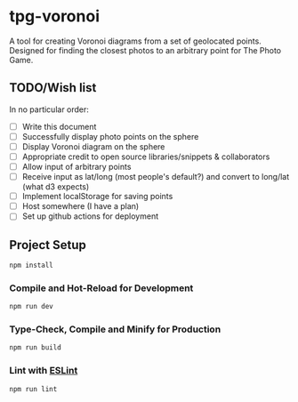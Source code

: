 # tpg-voronoi

A tool for creating Voronoi diagrams from a set of geolocated points. Designed for finding the closest photos to an arbitrary point for The Photo Game.

## TODO/Wish list
In no particular order:

- [ ] Write this document
- [ ] Successfully display photo points on the sphere
- [ ] Display Voronoi diagram on the sphere
- [ ] Appropriate credit to open source libraries/snippets & collaborators
- [ ] Allow input of arbitrary points
- [ ] Receive input as lat/long (most people's default?) and convert to long/lat (what d3 expects)
- [ ] Implement localStorage for saving points
- [ ] Host somewhere (I have a plan)
- [ ] Set up github actions for deployment

## Project Setup

```sh
npm install
```

### Compile and Hot-Reload for Development

```sh
npm run dev
```

### Type-Check, Compile and Minify for Production

```sh
npm run build
```

### Lint with [ESLint](https://eslint.org/)

```sh
npm run lint
```
